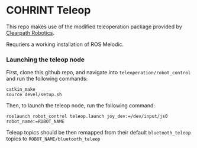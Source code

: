 # COHRINT Teleop

This repo makes use of the modified teleoperation package provided by [Clearpath Robotics](https://www.clearpathrobotics.com/assets/guides/melodic/jackal/simulation.html).

Requriers a working installation of ROS Melodic.

### Launching the teleop node

First, clone this github repo, and navigate into `teleoperation/robot_control` and run the following commands:

```
catkin_make
source devel/setup.sh
```

Then, to launch the teleop node, run the following command:

```
roslaunch robot_control teleop.launch joy_dev:=/dev/input/js0 robot_name:=ROBOT_NAME
```

Teleop topics should be then remapped from their default `bluetooth_teleop` topics to `ROBOT_NAME/bluetooth_teleop`
